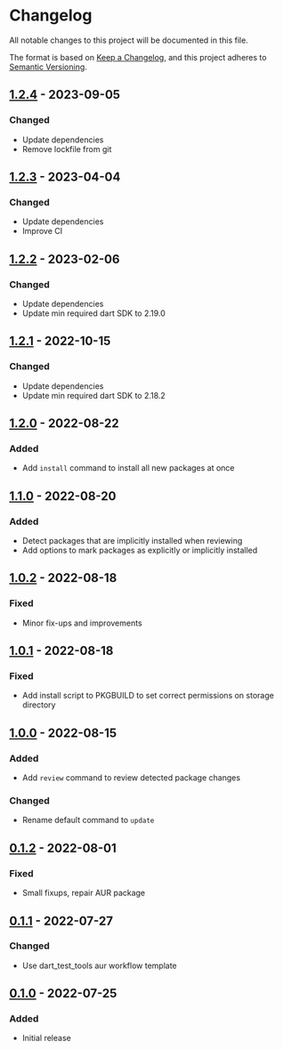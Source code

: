 # Changelog
All notable changes to this project will be documented in this file.

The format is based on [Keep a Changelog](https://keepachangelog.com/en/1.0.0/),
and this project adheres to [Semantic Versioning](https://semver.org/spec/v2.0.0.html).

## [1.2.4] - 2023-09-05
### Changed
- Update dependencies
- Remove lockfile from git

## [1.2.3] - 2023-04-04
### Changed
- Update dependencies
- Improve CI

## [1.2.2] - 2023-02-06
### Changed
- Update dependencies
- Update min required dart SDK to 2.19.0

## [1.2.1] - 2022-10-15
### Changed
- Update dependencies
- Update min required dart SDK to 2.18.2

## [1.2.0] - 2022-08-22
### Added
- Add `install` command to install all new packages at once

## [1.1.0] - 2022-08-20
### Added
- Detect packages that are implicitly installed when reviewing
- Add options to mark packages as explicitly or implicitly installed

## [1.0.2] - 2022-08-18
### Fixed
- Minor fix-ups and improvements

## [1.0.1] - 2022-08-18
### Fixed
- Add install script to PKGBUILD to set correct permissions on storage directory

## [1.0.0] - 2022-08-15
### Added
- Add `review` command to review detected package changes

### Changed
- Rename default command to `update`

## [0.1.2] - 2022-08-01
### Fixed
- Small fixups, repair AUR package

## [0.1.1] - 2022-07-27
### Changed
- Use dart\_test\_tools aur workflow template

## [0.1.0] - 2022-07-25
### Added
- Initial release

[1.2.4]: https://github.com/Skycoder42/paxchange/compare/v1.2.3...v1.2.4
[1.2.3]: https://github.com/Skycoder42/paxchange/compare/v1.2.2...v1.2.3
[1.2.2]: https://github.com/Skycoder42/paxchange/compare/v1.2.1...v1.2.2
[1.2.1]: https://github.com/Skycoder42/paxchange/compare/v1.2.0...v1.2.1
[1.2.0]: https://github.com/Skycoder42/paxchange/compare/v1.1.0...v1.2.0
[1.1.0]: https://github.com/Skycoder42/paxchange/compare/v1.0.2...v1.1.0
[1.0.2]: https://github.com/Skycoder42/paxchange/compare/v1.0.1...v1.0.2
[1.0.1]: https://github.com/Skycoder42/paxchange/compare/v1.0.0...v1.0.1
[1.0.0]: https://github.com/Skycoder42/paxchange/compare/v0.1.2...v1.0.0
[0.1.2]: https://github.com/Skycoder42/paxchange/compare/v0.1.1...v0.1.2
[0.1.1]: https://github.com/Skycoder42/paxchange/compare/v0.1.0...v0.1.1
[0.1.0]: https://github.com/Skycoder42/paxchange/releases/tag/v0.1.0
